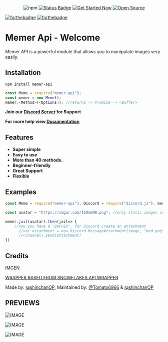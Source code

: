 <div align="center">
  <p>
    <img alt="npm" src="https://img.shields.io/npm/dt/memer-api">
  <a href="https://maintained.cc"><img src="https://maintained.cc/SDBagel/Maintained/1?" alt="Status Badge"></a>
  <a href="https://maintained.cc"><img src="https://maintained.cc/SDBagel/Maintained/2?" alt="Get Started Now"></a>
  <a href=""><img src="https://badges.frapsoft.com/os/v1/open-source.svg?v=103" alt="Open Source"></a>
  
  </p>
</div>


[![forthebadge](https://forthebadge.com/images/badges/built-with-love.svg)](https://forthebadge.com)
[![forthebadge](https://forthebadge.com/images/badges/made-with-javascript.svg)](https://forthebadge.com)


# Memer Api - Welcome

Memer API is a powerful module that allows you to manipulate images very easily.

## **Installation** 
```
npm install memer-api
```
```js
const Meme = require("memer-api");
const memer = new Meme();
memer.<Method>(<Options>); //returns -> Promise -> <Buffer>
```

**Join our [Discord Server](https://discord.gg/emD44ZJaSA) for Support**


**For more help view [Documentation ](https://memer-api.js.org)**


## **Features**

* **Super simple**
* **Easy to use** 
* **More than 40 methods.**
* **Beginner-friendly** 
* **Great Support**
* **Flexible**


## Examples

```js
const Meme = require("memer-api"), Discord = require("discord.js"), memer = new Meme();

const avatar = "https://imgur.com/I5DmdNR.png"; //only static images supported / works! no gifs / videos

memer.jail(avatar).then(jail=> {
    //now you have a "BUFFER", for Discord create an attachment
      //var attachment = new Discord.MessageAttachment(image, "bed.png");
      //<Channel>.send(attachment)
})
```

## Credits
[IMGEN](https://github.com/DankMemer/imgen)

[WRAPPER BASED FROM SNOWFLAKES API WRAPPER](https://github.com/DevSnowflake/dankmemer.js#readme)

Made by: [@shinchanOP](https://github.com/Yash094),
Maintained by: [@Tomato6966](https://github.com/Tomato6966) & [@shinchanOP](https://github.com/Yash094)

## PREVIEWS

![IMAGE](https://cdn.discordapp.com/attachments/813806041543344218/830053370122862652/example-meme-api.png)

![IMAGE](https://cdn.discordapp.com/attachments/813806041543344218/830053341252943872/facts-1.png)

![IMAGE](https://cdn.discordapp.com/attachments/813806041543344218/830053386946609162/facts-2.png)


